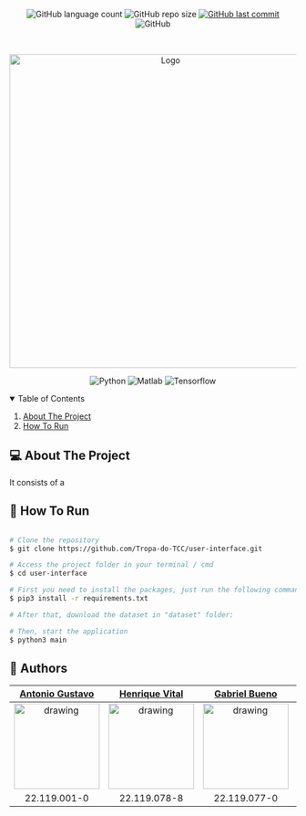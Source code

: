 <p align="center">
  <img alt="GitHub language count" src="https://img.shields.io/github/languages/count/Tropa-do-TCC/user-interface">

  <img alt="GitHub repo size" src="https://img.shields.io/github/repo-size/Tropa-do-TCC/user-interface">
  
  <a href="https://github.com/Tropa-do-TCC/user-interface/commits/master">
    <img alt="GitHub last commit" src="https://img.shields.io/github/last-commit/Tropa-do-TCC/user-interface">
  </a>
  
   <img alt="GitHub" src="https://img.shields.io/github/license/Tropa-do-TCC/user-interface">
</p>

<!-- PROJECT LOGO -->
<br />
<p align="center">
  <a href="https://github.com/Tropa-do-TCC/user-interface">
    <img src="https://cdna.artstation.com/p/assets/images/images/023/520/704/large/grzegorz-korniluk-czasz.jpg?1579485833" alt="Logo" width="550">
  </a>
</p>

<p align="center">
  <img alt="Python" src="https://img.shields.io/badge/Python-yellow?style=for-the-badge&logo=python&logoColor=white"/>
  <img alt="Matlab" src="https://img.shields.io/badge/Matlab-darkrgreen?style=for-the-badge&logo=matlab&logoColor=white"/>
  <img alt="Tensorflow" src="https://img.shields.io/badge/Tensorflow-darkblue?style=for-the-badge&logo=tensorflow&logoColor=white"/>
</p>


<!-- TABLE OF CONTENTS -->
<details open="open">
  <summary>Table of Contents</summary>
  <ol>
    <li>
      <a href="#-about-the-project">About The Project</a>
    </li>
    <li>
      <a href="#-how-to-run">How To Run</a>
    </li>
  </ol>
</details>


<!-- ABOUT THE PROJECT -->
## 💻 About The Project
It consists of a 

<!-- HOW TO RUN -->
## 🚀 How To Run

```bash

# Clone the repository
$ git clone https://github.com/Tropa-do-TCC/user-interface.git

# Access the project folder in your terminal / cmd
$ cd user-interface

# First you need to install the packages, just run the following commands:
$ pip3 install -r requirements.txt

# After that, download the dataset in "dataset" folder:

# Then, start the application
$ python3 main

```


## 🤖 Authors

[Antonio Gustavo](https://github.com/antuniooh)           |  [Henrique Vital](https://github.com/henriquevital00)           |  [Gabriel Bueno](https://github.com/GabrielBueno200)           |  [João Vitor Dias](https://github.com/JoaoDias-223)           |  [Weverson da Silva](https://github.com/WebisD)
:-------------------------:|:-------------------------:|:-------------------------:|:-------------------------:|:-------------------------:
<img src="https://avatars.githubusercontent.com/u/51217271?v=4" alt="drawing" width="150"/>  |  <img src="https://avatars.githubusercontent.com/u/48650626?v=4" alt="drawing" width="150"/>| <img src="https://avatars.githubusercontent.com/u/56837996?v=4" alt="drawing" width="150"/>  |  <img src="https://avatars.githubusercontent.com/u/63318342?v=4" alt="drawing" width="150"/>| <img src="https://avatars.githubusercontent.com/u/49571908?v=4" alt="drawing" width="150"/>
22.119.001-0 | 22.119.078-8 | 22.119.077-0 | 22.119.006-9 | 22.119.004-4
